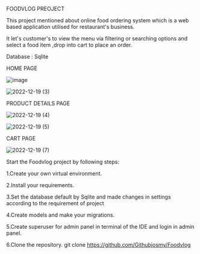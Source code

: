 FOODVLOG PREOJECT

This project mentioned about online food ordering system which is a web based application utilised for restaurant's business.

It let's customer's to view the menu via filtering or searching options and select a food item ,drop into cart to place an order.

Database : Sqlite



HOME PAGE

![image](https://user-images.githubusercontent.com/117254338/208491920-590b1d56-c538-4b63-92a7-e74861d95a56.png)

![2022-12-19 (3)](https://user-images.githubusercontent.com/117254338/208492494-1f407069-6c33-42c1-8642-62aae4490e17.png)



PRODUCT DETAILS PAGE

![2022-12-19 (4)](https://user-images.githubusercontent.com/117254338/208492813-b497cbec-2be4-4354-b522-c6dba0da2a31.png)

![2022-12-19 (5)](https://user-images.githubusercontent.com/117254338/208492829-783597d0-97c4-4f22-96c2-90406b831103.png)




CART PAGE

![2022-12-19 (7)](https://user-images.githubusercontent.com/117254338/208492902-a8ec4aa8-d3c1-4f56-a160-9ebcfca6631d.png)


Start the Foodvlog project by following steps:

1.Create your own virtual environment.

2.Install your requirements.

3.Set the database default by Sqlite and made changes in settings according to the requirement of project

4.Create models and make your migrations.

5.Create superuser for admin panel in terminal of the IDE and login in admin panel.

6.Clone the repository. git clone https://github.com/Githubjosmy/Foodvlog

